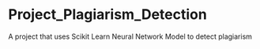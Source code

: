# Project_Plagiarism_Detection
A project that uses Scikit Learn Neural Network Model to detect plagiarism
